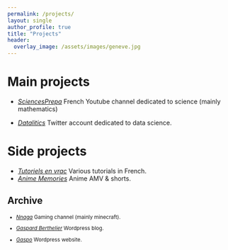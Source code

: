 ```yaml
---
permalink: /projects/
layout: single
author_profile: true
title: "Projects"
header:
  overlay_image: /assets/images/geneve.jpg
---
```


# Main projects

- [*SciencesPrepa*](https://www.youtube.com/@sciencesprepa)
French Youtube channel dedicated to science (mainly mathematics)

- [*Datalitics*](https://x.com/datalitics)
Twitter account dedicated to data science.



# Side projects

- [*Tutoriels en vrac*](https://www.youtube.com/channel/UCo-qkV187HhALYFvtq8fYxA) Various tutorials in French.
- [*Anime Memories*](https://www.youtube.com/channel/UC08isU1hjTjGIvLHQZ1uIIw) Anime AMV & shorts.


## Archive
<sub style="font-size: smaller;">

  - [*Nnaga*](https://www.youtube.com/@Gaspa93100)
Gaming channel (mainly minecraft).

  - [*Gaspard Berthelier*](https://gaspardberthelier.home.blog/) Wordpress blog.

  - [*Gaspo*](https://gaspo125063974.wordpress.com/) Wordpress website.
</sub>
